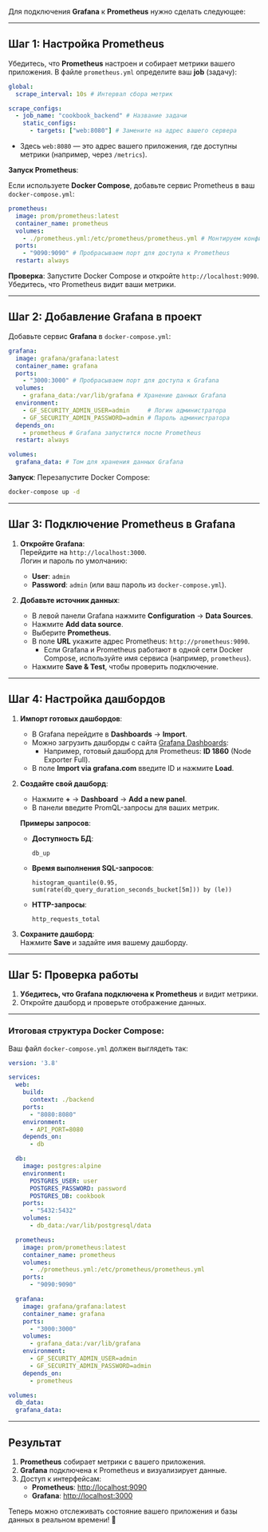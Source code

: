 Для подключения **Grafana** к **Prometheus** нужно сделать следующее:

---

## Шаг 1: Настройка Prometheus

Убедитесь, что **Prometheus** настроен и собирает метрики вашего приложения. В файле `prometheus.yml` определите ваш **job** (задачу):

```yaml
global:
  scrape_interval: 10s # Интервал сбора метрик

scrape_configs:
  - job_name: "cookbook_backend" # Название задачи
    static_configs:
      - targets: ["web:8080"] # Замените на адрес вашего сервера
```

- Здесь `web:8080` — это адрес вашего приложения, где доступны метрики (например, через `/metrics`).

**Запуск Prometheus**:

Если используете **Docker Compose**, добавьте сервис Prometheus в ваш `docker-compose.yml`:

```yaml
prometheus:
  image: prom/prometheus:latest
  container_name: prometheus
  volumes:
    - ./prometheus.yml:/etc/prometheus/prometheus.yml # Монтируем конфиг
  ports:
    - "9090:9090" # Пробрасываем порт для доступа к Prometheus
  restart: always
```

**Проверка**: Запустите Docker Compose и откройте `http://localhost:9090`. Убедитесь, что Prometheus видит ваши метрики.

---

## Шаг 2: Добавление Grafana в проект

Добавьте сервис **Grafana** в `docker-compose.yml`:

```yaml
grafana:
  image: grafana/grafana:latest
  container_name: grafana
  ports:
    - "3000:3000" # Пробрасываем порт для доступа к Grafana
  volumes:
    - grafana_data:/var/lib/grafana # Хранение данных Grafana
  environment:
    - GF_SECURITY_ADMIN_USER=admin     # Логин администратора
    - GF_SECURITY_ADMIN_PASSWORD=admin # Пароль администратора
  depends_on:
    - prometheus # Grafana запустится после Prometheus
  restart: always

volumes:
  grafana_data: # Том для хранения данных Grafana
```

**Запуск**: Перезапустите Docker Compose:

```bash
docker-compose up -d
```

---

## Шаг 3: Подключение Prometheus в Grafana

1. **Откройте Grafana**:  
    Перейдите на `http://localhost:3000`.  
    Логин и пароль по умолчанию:
    
    - **User**: `admin`
    - **Password**: `admin` (или ваш пароль из `docker-compose.yml`).
2. **Добавьте источник данных**:
    
    - В левой панели Grafana нажмите **Configuration** → **Data Sources**.
    - Нажмите **Add data source**.
    - Выберите **Prometheus**.
    - В поле **URL** укажите адрес Prometheus: `http://prometheus:9090`.
        - Если Grafana и Prometheus работают в одной сети Docker Compose, используйте имя сервиса (например, `prometheus`).
    - Нажмите **Save & Test**, чтобы проверить подключение.

---

## Шаг 4: Настройка дашбордов

1. **Импорт готовых дашбордов**:
    
    - В Grafana перейдите в **Dashboards** → **Import**.
    - Можно загрузить дашборды с сайта [Grafana Dashboards](https://grafana.com/grafana/dashboards/):
        - Например, готовый дашборд для Prometheus: **ID 1860** (Node Exporter Full).
    - В поле **Import via grafana.com** введите ID и нажмите **Load**.
2. **Создайте свой дашборд**:
    
    - Нажмите **+** → **Dashboard** → **Add a new panel**.
    - В панели введите PromQL-запросы для ваших метрик.
    
    **Примеры запросов**:
    
    - **Доступность БД**:
        
        ```promql
        db_up
        ```
        
    - **Время выполнения SQL-запросов**:
        
        ```promql
        histogram_quantile(0.95, sum(rate(db_query_duration_seconds_bucket[5m])) by (le))
        ```
        
    - **HTTP-запросы**:
        
        ```promql
        http_requests_total
        ```
        
3. **Сохраните дашборд**:  
    Нажмите **Save** и задайте имя вашему дашборду.
    

---

## Шаг 5: Проверка работы

1. **Убедитесь, что Grafana подключена к Prometheus** и видит метрики.
2. Откройте дашборд и проверьте отображение данных.

---

### Итоговая структура Docker Compose:

Ваш файл `docker-compose.yml` должен выглядеть так:

```yaml
version: '3.8'

services:
  web:
    build:
      context: ./backend
    ports:
      - "8080:8080"
    environment:
      - API_PORT=8080
    depends_on:
      - db

  db:
    image: postgres:alpine
    environment:
      POSTGRES_USER: user
      POSTGRES_PASSWORD: password
      POSTGRES_DB: cookbook
    ports:
      - "5432:5432"
    volumes:
      - db_data:/var/lib/postgresql/data

  prometheus:
    image: prom/prometheus:latest
    container_name: prometheus
    volumes:
      - ./prometheus.yml:/etc/prometheus/prometheus.yml
    ports:
      - "9090:9090"

  grafana:
    image: grafana/grafana:latest
    container_name: grafana
    ports:
      - "3000:3000"
    volumes:
      - grafana_data:/var/lib/grafana
    environment:
      - GF_SECURITY_ADMIN_USER=admin
      - GF_SECURITY_ADMIN_PASSWORD=admin
    depends_on:
      - prometheus

volumes:
  db_data:
  grafana_data:
```

---

## Результат

1. **Prometheus** собирает метрики с вашего приложения.
2. **Grafana** подключена к Prometheus и визуализирует данные.
3. Доступ к интерфейсам:
    - **Prometheus**: [http://localhost:9090](http://localhost:9090/)
    - **Grafana**: [http://localhost:3000](http://localhost:3000/)

Теперь можно отслеживать состояние вашего приложения и базы данных в реальном времени! 🚀